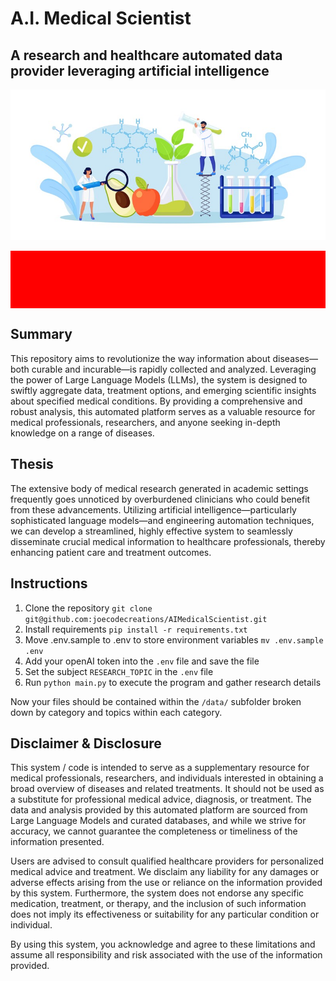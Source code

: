 # A.I. Medical Scientist

## A research and healthcare automated data provider leveraging artificial intelligence
![Image description](images/header.jpg)

<div style="color:red; background:red; padding:10px; text-align:center; font-weight:bold;">
  <h2> This repo is NOT ready for use yet. </h2>
</div>

## Summary

This repository aims to revolutionize the way information about diseases—both curable and incurable—is rapidly collected and analyzed. Leveraging the power of Large Language Models (LLMs), the system is designed to swiftly aggregate data, treatment options, and emerging scientific insights about specified medical conditions. By providing a comprehensive and robust analysis, this automated platform serves as a valuable resource for medical professionals, researchers, and anyone seeking in-depth knowledge on a range of diseases.

## Thesis

The extensive body of medical research generated in academic settings frequently goes unnoticed by overburdened clinicians who could benefit from these advancements. Utilizing artificial intelligence—particularly sophisticated language models—and engineering automation techniques, we can develop a streamlined, highly effective system to seamlessly disseminate crucial medical information to healthcare professionals, thereby enhancing patient care and treatment outcomes.

## Instructions

1. Clone the repository `git clone git@github.com:joecodecreations/AIMedicalScientist.git`
2. Install requirements `pip install -r requirements.txt`
3. Move .env.sample to .env to store environment variables `mv .env.sample .env`
4. Add your openAI token into the `.env` file and save the file
5. Set the subject `RESEARCH_TOPIC` in the `.env` file
6. Run `python main.py` to execute the program and gather research details

Now your files should be contained within the `/data/` subfolder broken down by category and topics within each category.




## Disclaimer & Disclosure

This system / code is intended to serve as a supplementary resource for medical professionals, researchers, and individuals interested in obtaining a broad overview of diseases and related treatments. It should not be used as a substitute for professional medical advice, diagnosis, or treatment. The data and analysis provided by this automated platform are sourced from Large Language Models and curated databases, and while we strive for accuracy, we cannot guarantee the completeness or timeliness of the information presented.

Users are advised to consult qualified healthcare providers for personalized medical advice and treatment. We disclaim any liability for any damages or adverse effects arising from the use or reliance on the information provided by this system. Furthermore, the system does not endorse any specific medication, treatment, or therapy, and the inclusion of such information does not imply its effectiveness or suitability for any particular condition or individual.

By using this system, you acknowledge and agree to these limitations and assume all responsibility and risk associated with the use of the information provided.
